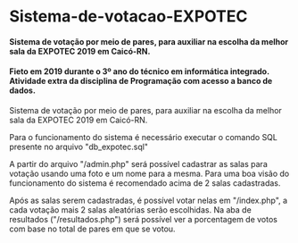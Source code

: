 # Sistema-de-votacao-EXPOTEC
#### Sistema de votação por meio de pares, para auxiliar na escolha da melhor sala da EXPOTEC 2019 em Caicó-RN.
#### Fieto em 2019 durante o 3º ano do técnico em informática integrado. Atividade extra da disciplina de Programação com acesso a banco de dados.
Sistema de votação por meio de pares, para auxiliar na escolha da melhor sala da EXPOTEC 2019 em Caicó-RN.

Para o funcionamento do sistema é necessário executar o comando SQL presente no arquivo "db_expotec.sql"

A partir do arquivo "/admin.php" será possível cadastrar as salas para votação usando uma foto e um nome para a mesma.
Para uma boa visão do funcionamento do sistema é recomendado acima de 2 salas cadastradas.

Após as salas serem cadastradas, é possível votar nelas em "/index.php", a cada votação mais 2 salas aleatórias serão escolhidas.
Na aba de resultados ("/resultados.php") será possível ver a porcentagem de votos com base no total de pares em que se votou.
